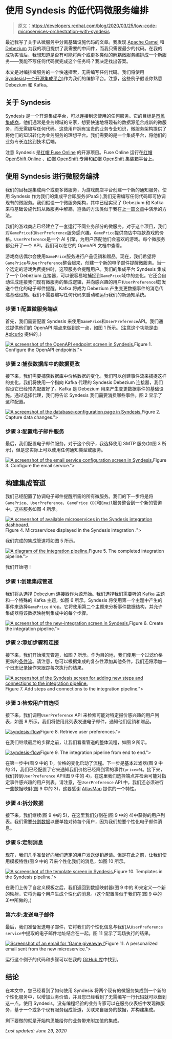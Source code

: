 # 使用 Syndesis 的低代码微服务编排

> 原文：<https://developers.redhat.com/blog/2020/03/25/low-code-microservices-orchestration-with-syndesis>

最近我写了关于从微服务中分离基础设施代码的文章。我发现 [Apache Camel](https://camel.apache.org/) 和 [Debezium](https://debezium.io/) 为我的项目提供了我需要的中间件，而我只需要最少的代码。在我的成功实验后，我想知道是否有可能将两个或更多类似的解耦微服务编排成一个新服务——我能不写任何代码就完成这个任务吗？我决定找出答案。

本文是对编排微服务的一个快速探索，无需编写任何代码。我们将使用 [Syndesis(一个开源集成平台)](https://syndesis.io/)作为我们的编排平台。注意，这些例子假设你熟悉 Debezium 和 Kafka。

## 关于 Syndesis

Syndesis 是一个开源集成平台，可以连接到您使用的任何服务。它的目标是[市民集成商](https://syndesis.io/about/#citizen-integrator)，他们通常是业务领域的专家，想要快速地将现有的数据源组合成新的微服务，而无需编写任何代码。这些用户拥有宝贵的业务专业知识，微服务架构提供了将他们的知识转化为业务服务的理想平台。我们需要的是一个集成平台，将他们的业务专长连接到技术后端。

注意 Syndesis 是[红帽 Fuse Online](https://www.redhat.com/en/technologies/jboss-middleware/fuse-online) 的开源项目。Fuse Online 运行在[红帽 OpenShift Online](https://www.openshift.com/products/online/) 、[红帽 OpenShift 专用](https://www.openshift.com/products/dedicated/)和[红帽 OpenShift 集装箱平台](https://developers.redhat.com/products/openshift)上。

## 使用 Syndesis 进行微服务编排

我们的目标是集成两个或更多微服务，为游戏商店平台创建一个新的通知服务。使用 Syndesis 作为我们的集成平台即服务(iPaaS ),我们无需编写任何代码即可协调现有的微服务。我们假设一个微服务架构，其中已经实现了 Debezium 和 Kafka 来将基础设施代码从微服务中解耦，遵循的方法类似于我在[上一篇文章](https://developers.redhat.com/blog/2019/11/19/decoupling-microservices-with-apache-camel-and-debezium/)中演示的方法。

我们的游戏商店已经建立了一套运行不同业务部分的微服务。对于这个项目，我们对`GamePrice`和`UserPreference`服务感兴趣。`GamePrice`提供商店中每款游戏的价格。`UserPreference`是一个 AI 引擎，为用户匹配他们会喜欢的游戏。每个微服务都公开了一个 API，我们可以在它的 OpenAPI 文档中查看。

游戏商店偶尔会使用`GamePrice`服务进行产品促销和赠品。现在，我们希望将`GamePrice`与`UserPreference`整合起来，创建一个新的电子邮件提醒微服务。当一个选定的游戏免费提供时，这项服务会提醒用户。我们的集成平台 Syndesis 集成了一个 Debezium 连接器，可以很容易地捕捉到`GamePrice`域中的变化。它还会自动生成连接我们现有微服务的集成逻辑，并向感兴趣的用户(`UserPreference`域)发送个性化的电子邮件提醒。Kafka 将成为 Debezium 产生变更数据事件的消息传递基础设施。我们不需要编写任何代码来启动和运行我们的新通知系统。

### 步骤 1:配置微服务端点

首先，我们需要配置 Syndesis 来使用`GamePrice`和`UserPreference`API。我们通过提供他们的 OpenAPI 端点来做到这一点，如图 1 所示。(注意这个功能是由 [Apicurio](https://www.apicur.io/) 提供的。)

[![A screenshot of the OpenAPI endpoint screen in Syndesis.](img/90f708a716344d3b3b24583c61a0882e.png "syndesis-apicurio")](/sites/default/files/blog/2020/02/syndesis-api.png)Figure 1\. Configure the OpenAPI endpoints.">

### 步骤 2:捕获数据库中的数据更改

接下来，我们需要捕获数据库中价格数据的变化。我们可以创建事件流来捕捉这样的变化。我们将使用一个指向 Kafka 代理的 Syndesis Debezium 连接器，我们假设它已经预先配置好了。Kafka 是 Debezium 用来产生变更数据事件的基础设施。通过选择代理，我们将告诉 Syndesis 我们需要消费哪些事件。图 2 显示了这种配置。

[![A screenshot of the database-configuration page in Syndesis.](img/58fd274d4f230b41340271f8ad13dd0f.png "syndesis-debezium")](/sites/default/files/blog/2020/02/syndesis-debezium.png)Figure 2\. Capture data changes.">

### 步骤 3:配置电子邮件服务

最后，我们配置电子邮件服务。对于这个例子，我选择使用 SMTP 服务(如图 3 所示)，但是您实际上可以使用任何通知类型或服务。

[![A screenshot of the email service configuration screen in Syndesis.](img/197481fa3659e6cd44d34940168a60bf.png "syndesis-email-configuration")](/sites/default/files/blog/2020/02/syndesis-email-configuration.png)Figure 3\. Configure the email service.">

## 构建集成管道

我们已经配置了协调电子邮件提醒所需的所有微服务。我们的下一步将是将`GamePrice`、`UserPreference`、`GamePrice CDC`和`Email`服务整合到一个新的管道中。这些服务如图 4 所示。

[![A screenshot of available microservices in the Syndesis integration dashboard.](img/dba5f35a833f9aeb375dd3e8a8088d4f.png "syndesis-connections")](/sites/default/files/blog/2020/02/syndesis-connections.png)Figure 4\. Microservices displayed in the Syndesis integration .">

我们完成的集成管道将如图 5 所示。

[![A diagram of the integration pipeline.](img/cb873c05b46cab0f091f4412f7930227.png "syndesis-integration-diagram")](/sites/default/files/blog/2020/02/syndesis-integration-diagram.png)Figure 5\. The completed integration pipeline.">

我们开始吧！

### 步骤 1:创建集成管道

我们将从选择 Debezium 连接器作为源开始。我们选择我们需要听的 Kafka 主题和一个特殊的 Kafka 主题，如图 6 所示。Syndesis 将使用第一个主题中产生的事件来选择`GamePrice` drop。它将使用第二个主题来分析事件数据结构，并允许集成器将该数据映射到集成中的每个步骤。

[![A screenshot of the new-integration screen in Syndesis.](img/469df40659f3dda4507585fcd6ffec5b.png "syndesis-debezium-source")](/sites/default/files/blog/2020/02/syndesis-debezium-source.png)Figure 6\. Create the integration pipeline.">

### 步骤 2:添加步骤和连接

接下来，我们开始填充管道，如图 7 所示。作为目的地，我们使用一个过滤价格更新的[条件流](https://www.modeling-guidelines.org/guidelines/correct-usage-of-conditional-and-default-flows)。请注意，您可以根据集成的复杂性添加其他条件。我们还将添加一个日志记录操作来跟踪每次执行的结果。

[![A screenshot of the Syndesis screen for adding new steps and connections to the integration pipeline.](img/520b3bb812bdf9fb0cb7f37f5f6fae44.png "syndesis-integration")](/sites/default/files/blog/2020/02/syndesis-integration.png)Figure 7\. Add steps and connections to the integration pipeline.">

### 步骤 3:检索用户首选项

接下来，我们调用`UserPreference` API 来检索可能对特定报价感兴趣的用户列表，如图 8 所示。我们将使用此列表发送电子邮件，通知他们促销和赠品。

[![](img/1867c553808f13d452f7c8c943553433.png "syndesis-flow")](/sites/default/files/blog/2020/02/syndesis-flow.png)Figure 8\. Retrieve user preferences.">

在我们继续最后的步骤之前，让我们看看管道的整体流程，如图 9 所示。

[![](img/1867c553808f13d452f7c8c943553433.png "syndesis-flow")](/sites/default/files/blog/2020/02/syndesis-flow.png)Figure 9\. The integration pipeline from end to end.">

在第一步中(图 9 中的 1)，价格的变化启动了流程。下一步是基本过滤器(图 9 中的 2)，我们已经配置了它来通知我们价格已经降到零的事件(`price=0`)。接下来，我们转到`UserPreference` API(图 9 中的 4)，在这里我们选择端点并检索可能对指定事件感兴趣的用户列表。请注意，在`UserPreference` API 中，我们还必须进行一些数据映射(图 9 中的 3)，这要感谢 [AtlasMap](https://www.atlasmap.io/) 提供的一个特性。

### 步骤 4:拆分数据

接下来，我们继续(图 9 中的 5)，在这里我们分割在(图 9 中的 4)中获得的用户列表。我们需要[分割数据](https://www.enterpriseintegrationpatterns.com/patterns/messaging/Sequencer.html)以便单独对待每个用户，因为我们想要个性化电子邮件消息。

### 步骤 5:定制消息

现在，我们几乎准备好向我们选定的用户发送促销邀请。但是在此之前，让我们使用模板特性(图 9 中的 7)来个性化我们的消息，如图 10 所示。

[![A screenshot of the template screen in Syndesis.](img/cac087d996408006b5d74d071a5e8e5d.png "syndesis-email-template")](/sites/default/files/blog/2020/02/syndesis-email-template.png)Figure 10\. Templates in the Syndesis pipeline.">

在我们上传了自定义模板之后，我们返回到数据映射器(图 9 中的 8)来定义一个新的映射，它将为每个用户生成个性化的消息。(这个配置类似于我们在(图 9 中的 3)中所做的。)

### 第六步:发送电子邮件

最后，我们准备发送电子邮件，它将我们的个性化信息与我们从`UserPreference service`中提取的电子邮件地址结合在一起。图 11 显示了现场执行的结果。

[![Screenshot of an email for 'Game giveaway!'](img/ba0d52daf4df241e45548667e282dc2b.png "syndesis-email-sent")](/sites/default/files/blog/2020/02/syndesis-email-sent.png)Figure 11\. A personalized email sent from the new microservice.">

运行这个例子的代码和步骤可以在我的 [GitHub 库](https://github.com/squakez/ms-orchestration-syndesis)中找到。

## 结论

在本文中，您已经看到了如何使用 Syndesis 将两个现有的微服务集成到一个新的个性化服务中，以增加业务价值，并且您已经看到了无需编写一行代码就可以做到这一点。使用 Syndesis，没有编程经验的业务专家可以在服务仪表板中发现微服务，基于一个或多个现有服务组成管道，关联来自服务的数据，并构建集成。

剩下要做的就是开始构思能给你的业务带来附加值的集成。

*Last updated: June 29, 2020*